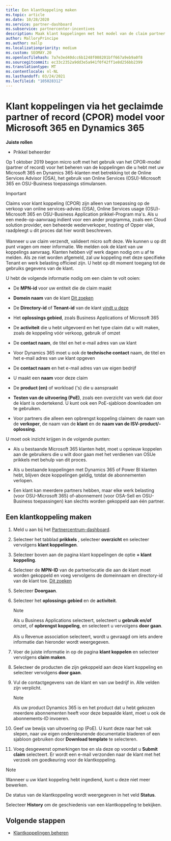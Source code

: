 ```yaml
---
title: Een klantkoppeling maken
ms.topic: article
ms.date: 10/28/2020
ms.service: partner-dashboard
ms.subservice: partnercenter-incentives
description: Maak klant koppelingen met het model van de claim partner van record (CPOR). Helpt bij het beheren van de verkoop, het gebruik en de stimulansen voor Microsoft 365 & Dynamics 365-klanten.
author: MalloryPrincipe
ms.author: mallp
ms.localizationpriority: medium
ms.custom: SEOMAY.20
ms.openlocfilehash: 7a7e3ed40dcc6b1248f008201bff667a9eb9a0f8
ms.sourcegitcommit: ec33c2352a9dd3e5a941f0f42ff1e8d256bb2399
ms.translationtype: MT
ms.contentlocale: nl-NL
ms.lasthandoff: 03/24/2021
ms.locfileid: "105028312"
---
```

# <a name="customer-associations-via-the-claimed-partner-of-record-cpor-model-for-microsoft-365-and-dynamics-365"></a>Klant koppelingen via het geclaimde partner of record (CPOR) model voor Microsoft 365 en Dynamics 365


**Juiste rollen**

- Prikkel beheerder

Op 1 oktober 2019 begon micro soft met het gebruik van het CPOR-model (partner of record) voor het beheren van de koppelingen die u hebt met uw Microsoft 365 en Dynamics 365-klanten met betrekking tot de Online Services Advisor (OSA), het gebruik van Online Services (OSU)-Microsoft 365 en OSU-Business toepassings stimulansen.

>[!Important]
> Claims voor klant koppeling (CPOR) zijn alleen van toepassing op de verkoop van online services-advies (OSA), Online Services usage (OSU)-Microsoft 365 en OSU-Business Application prikkel-Program ma's. Als u een mede-op-aanvraag indient voor een ander programma, zoals een Cloud solution provider, een beheerde wederverkoper, hosting of Opper vlak, raadpleegt u dit proces dat hier wordt beschreven. <br><br>Wanneer u uw claim verzendt, valideert micro soft deze. We kunnen u op dit punt vragen om meer informatie. We melden ook de klant van uw koppelings aanvraag. Klanten hebben vijf werk dagen nodig om u af te melden. Als ze niet worden afgemeld, zal uw koppeling met deze specifieke Tenant en werk belasting officieel zijn. U hebt op dit moment toegang tot de gebruiks gegevens van de klant. 

U hebt de volgende informatie nodig om een claim te volt ooien:

- De **MPN-id** voor uw entiteit die de claim maakt

- **Domein naam** van de klant [Dit zoeken](find-ids-and-domain-names.md)

- De **Directory-id** of **Tenant-id** van de klant [vindt u deze](find-ids-and-domain-names.md)

- Het **oplossings gebied**, zoals Business Applications of Microsoft 365

- De **activiteit** die u hebt uitgevoerd en het type claim dat u wilt maken, zoals de koppeling vóór verkoop, gebruik of omzet

- De **contact naam**, de titel en het e-mail adres van uw klant

- Voor Dynamics 365 moet u ook de **technische contact** naam, de titel en het e-mail adres van uw klant opgeven

- De **contact naam** en het e-mail adres van uw eigen bedrijf

- U maakt een **naam** voor deze claim

- De **product (en)** of workload ('s) die u aanspraakt

- **Testen van de uitvoering (PoE)**, zoals een overzicht van werk dat door de klant is ondertekend. U kunt ook een PoE-sjabloon downloaden om te gebruiken.

- Voor partners die alleen een opbrengst koppeling claimen: de naam van de **verkoper**, de naam van de **klant** en de **naam van de ISV-product/-oplossing**. 

U moet ook inzicht krijgen in de volgende punten:

- Als u bestaande Microsoft 365 klanten hebt, moet u opnieuw koppelen aan de gebruikers die u wilt door gaan met het verdienen van OSUe prikkels met behulp van dit proces.

- Als u bestaande koppelingen met Dynamics 365 of Power BI klanten hebt, blijven deze koppelingen geldig, totdat de abonnementen verlopen.

- Een klant kan meerdere partners hebben, maar elke werk belasting (voor OSU-Microsoft 365) of-abonnement (voor OSA-Sell en OSU-Business toepassingen) kan slechts worden gekoppeld aan één partner.

## <a name="create-a-customer-association"></a>Een klantkoppeling maken

1. Meld u aan bij het [Partnercentrum-dashboard](https://partner.microsoft.com/dashboard/).

2. Selecteer het tabblad **prikkels** , selecteer **overzicht** en selecteer vervolgens **klant koppelingen**.

3. Selecteer boven aan de pagina klant koppelingen de optie **+ klant koppeling**.

4. Selecteer de **MPN-ID** van de partnerlocatie die aan de klant moet worden gekoppeld en voeg vervolgens de domeinnaam en directory-id van de klant toe. [Dit zoeken](find-ids-and-domain-names.md)

5. Selecteer **Doorgaan**.

6. Selecteer het **oplossings gebied** en de **activiteit**. 

   >[!Note]
   >
   >Als u Business Applications selecteert, selecteert u **gebruik en/of** omzet, of **opbrengst koppeling**, en selecteert u vervolgens **door gaan**. 
   <br><br>Als u Revenue association selecteert, wordt u gevraagd om iets andere informatie dan hieronder wordt weergegeven.

7. Voer de juiste informatie in op de pagina **klant koppelen** en selecteer vervolgens **claim maken**.

8. Selecteer de producten die zijn gekoppeld aan deze klant koppeling en selecteer vervolgens **door gaan**.

9. Vul de contactgegevens van de klant en van uw bedrijf in. Alle velden zijn verplicht. 

   >[!NOTE]
   >Als uw product Dynamics 365 is en het product dat u hebt gekozen meerdere abonnementen heeft voor deze bepaalde klant, moet u ook de abonnements-ID invoeren.

10. Geef uw bewijs van uitvoering op (PoE). U kunt deze naar het vak slepen, naar uw eigen ondersteunende documentatie bladeren of een sjabloon gebruiken door **Download template** te selecteren. 

11. Voeg desgewenst opmerkingen toe en sla deze op voordat u **Submit claim** selecteert. Er wordt een e-mail verzonden naar de klant met het verzoek om goedkeuring voor de klantkoppeling.

   >[!NOTE]
   >Wanneer u uw klant koppeling hebt ingediend, kunt u deze niet meer bewerken.

De status van de klantkoppeling wordt weergegeven in het veld **Status**.

Selecteer **History** om de geschiedenis van een klantkoppeling te bekijken.

## <a name="next-steps"></a>Volgende stappen

- [Klantkoppelingen beheren](incentives-manage-customer-associations.md)